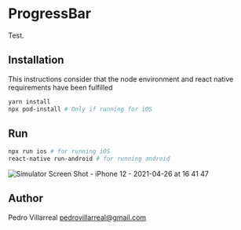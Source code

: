 # ProgressBar

Test.

## Installation
This instructions consider that the node environment and react native requirements have been fulfilled 

```bash
yarn install
npx pod-install # Only if running for iOS 
```

## Run

```bash
npx run ios # for running iOS
react-native run-android # for running android
```

![Simulator Screen Shot - iPhone 12 - 2021-04-26 at 16 41 47](https://user-images.githubusercontent.com/15166261/116148346-cc7a0080-a6ae-11eb-8bd5-d7c37a5c0529.png)


## Author
Pedro Villarreal
pedrovillarreal@gmail.com
